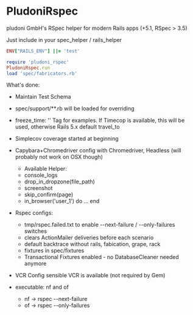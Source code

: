 # PludoniRspec

pludoni GmbH's RSpec helper for modern Rails apps (+5.1, RSpec > 3.5)

Just include in your spec_helper / rails_helper

```ruby
ENV["RAILS_ENV"] ||= 'test'

require 'pludoni_rspec'
PludoniRspec.run
load 'spec/fabricators.rb'
```

What's done:

* Maintain Test Schema
* spec/support/**.rb will be loaded for overriding
* freeze_time: '' Tag for examples. If Timecop is available, this will be used, otherwise Rails 5.x default travel_to
* Simplecov coverage started at beginning
* Capybara+Chromedriver config with Chromedriver, Headless (will probably not work on OSX though)
  *  Available Helper:
    * console_logs
    * drop_in_dropzone(file_path)
    * screenshot
    * skip_confirm(page)
    * in_browser('user_1') do ... end

* Rspec configs:
  * tmp/rspec.failed.txt to enable --next-failure / --only-failures switches
  * clears ActionMailer deliveries before each scenario
  * default backtrace without rails, fabication, grape, rack
  * fixtures in spec/fixtures
  * Transactional Fixtures enabled - no DatabaseCleaner needed anymore
* VCR Config sensible VCR is available (not required by Gem)
* executable: nf and of
  * nf -> rspec --next-failure
  * of -> rspec --only-failures

